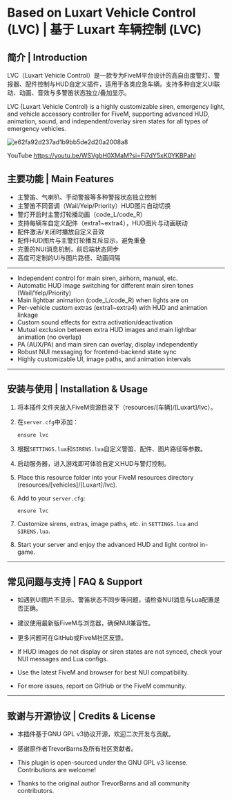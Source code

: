 # Based on Luxart Vehicle Control (LVC) | 基于 Luxart 车辆控制 (LVC)

## 简介 | Introduction

LVC（Luxart Vehicle Control）是一款专为FiveM平台设计的高自由度警灯、警报器、配件控制与HUD自定义插件，适用于各类应急车辆。支持多种自定义UI联动、动画、音效与多警笛状态独立/叠加显示。

LVC (Luxart Vehicle Control) is a highly customizable siren, emergency light, and vehicle accessory controller for FiveM, supporting advanced HUD, animation, sound, and independent/overlay siren states for all types of emergency vehicles.


![e62fa92d237ad1b9bb5de2d20a2008a8](https://github.com/user-attachments/assets/3676c01e-f73a-446b-aa2c-79f0ef263478)

YouTube https://youtu.be/WSVgbH0XMaM?si=Fi7dY5xK0YKBPahl


## 主要功能 | Main Features

- 主警笛、气喇叭、手动警报等多种警报状态独立控制
- 主警笛不同音调（Wail/Yelp/Priority）HUD图片自动切换
- 警灯开启时主警灯轮播动画（code_L/code_R）
- 支持每辆车自定义配件（extra1~extra4），HUD图片与动画联动
- 配件激活/关闭时播放自定义音效
- 配件HUD图片与主警灯轮播互斥显示，避免重叠
- 完善的NUI消息机制，前后端状态同步
- 高度可定制的UI与图片路径、动画间隔

---

- Independent control for main siren, airhorn, manual, etc.
- Automatic HUD image switching for different main siren tones (Wail/Yelp/Priority)
- Main lightbar animation (code_L/code_R) when lights are on
- Per-vehicle custom extras (extra1~extra4) with HUD and animation linkage
- Custom sound effects for extra activation/deactivation
- Mutual exclusion between extra HUD images and main lightbar animation (no overlap)
- PA (AUX/PA) and main siren can overlay, display independently
- Robust NUI messaging for frontend-backend state sync
- Highly customizable UI, image paths, and animation intervals

---

## 安装与使用 | Installation & Usage

1. 将本插件文件夹放入FiveM资源目录下（resources/[车辆]/[Luxart]/lvc）。
2. 在`server.cfg`中添加：
   ```
   ensure lvc
   ```
3. 根据`SETTINGS.lua`和`SIRENS.lua`自定义警笛、配件、图片路径等参数。
4. 启动服务器，进入游戏即可体验自定义HUD与警灯控制。

1. Place this resource folder into your FiveM resources directory (resources/[vehicles]/[Luxart]/lvc).
2. Add to your `server.cfg`:
   ```
   ensure lvc
   ```
3. Customize sirens, extras, image paths, etc. in `SETTINGS.lua` and `SIRENS.lua`.
4. Start your server and enjoy the advanced HUD and light control in-game.

---

## 常见问题与支持 | FAQ & Support

- 如遇到UI图片不显示、警笛状态不同步等问题，请检查NUI消息与Lua配置是否正确。
- 建议使用最新版FiveM与浏览器，确保NUI兼容性。
- 更多问题可在GitHub或FiveM社区反馈。

- If HUD images do not display or siren states are not synced, check your NUI messages and Lua configs.
- Use the latest FiveM and browser for best NUI compatibility.
- For more issues, report on GitHub or the FiveM community.

---

## 致谢与开源协议 | Credits & License

- 本插件基于GNU GPL v3协议开源，欢迎二次开发与贡献。
- 感谢原作者TrevorBarns及所有社区贡献者。

- This plugin is open-sourced under the GNU GPL v3 license. Contributions are welcome!
- Thanks to the original author TrevorBarns and all community contributors.
